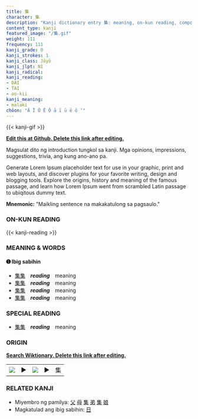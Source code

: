 ```yaml
---
title: 集
character: 集
description: "Kanji dictionary entry 集: meaning, on-kun reading, compounds, origin, related kanji"
content_type: kanji
featured_image: "/集.gif"
weight: 111
frequency: 111
kanji_grade: 0
kanji_strokes: 1
kanji_class: Jōyō
kanji_jlpt: N1
kanji_radical: 
kanji_reading: 
- DAI
- TAI
- oo-kii
kanji_meaning:
- malaki
chōon: "Ā Ī Ū Ē Ō ā ī ū ē ō ’"
---
```

[//]: # (Don't edit the line below. Kanji animated GIF code is automatically generated.)
{{< kanji-gif >}}

[//]: # (Edit below this line.)

**[Edit this at Github. Delete this link after editing.](https://github.com/tim0g/tim/tree/main/content/kanji/集/index.md)**

Magsulat dito ng introduction tungkol sa kanji. Mga opinions, impressions, suggestions, trivia, ang kung ano-ano pa.

Generate Lorem Ipsum placeholder text for use in your graphic, print and web layouts, and discover plugins for your favorite writing, design and blogging tools. Explore the origins, history and meaning of the famous passage, and learn how Lorem Ipsum went from scrambled Latin passage to ubiqitous dummy text.
 
**Mnemonic:** "Maikling sentence na makakatulong sa pagsaulo."

### ON-KUN READING

[//]: # (Don't edit the line below. ON-KUN READING code is automatically generated.)
{{< kanji-reading >}}

### MEANING & WORDS

#### ➊ **Ibig sabihin**
  - [集](../集)[集](../集)　***reading***　meaning
  - [集](../集)[集](../集)　***reading***　meaning
  - [集](../集)[集](../集)　***reading***　meaning
  - [集](../集)[集](../集)　***reading***　meaning

### SPECIAL READING
  - [集](../集)[集](../集)　***reading***　meaning

### ORIGIN

**[Search Wiktionary. Delete this link after editing.](https://wiktionary.org/wiki/集)**
<table class="kanji-table"><tr><td>
<img src="60px-集-bronze.svg.png">
</td><td>▶</td><td>
<img src="60px-集-oracle.svg.png">
</td><td>▶</td>
<td class="kanji-origin">集</td>
</tr></table>

### RELATED KANJI
- Miyembro ng pamilya: [父](../父) [母](../母) [集](../集) [弟](../弟) [集](../集) [娘](../娘)
- Magkatulad ang ibig sabihin: [日](../日)
